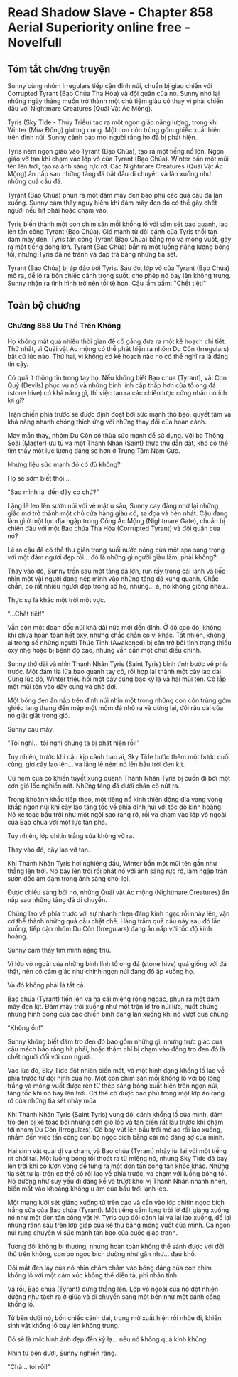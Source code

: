 # Read Shadow Slave - Chapter 858 Aerial Superiority online free - Novelfull

## Tóm tắt chương truyện

Sunny cùng nhóm Irregulars tiếp cận đỉnh núi, chuẩn bị giao chiến với Corrupted Tyrant (Bạo Chúa Tha Hóa) và đội quân của nó. Sunny nhớ lại những ngày tháng muốn trở thành một chủ tiệm giàu có thay vì phải chiến đấu với Nightmare Creatures (Quái Vật Ác Mộng).

Tyris (Sky Tide - Thủy Triều) tạo ra một ngọn giáo năng lượng, trong khi Winter (Mùa Đông) giương cung. Một con côn trùng gớm ghiếc xuất hiện trên đỉnh núi. Sunny cảnh báo mọi người rằng họ đã bị phát hiện.

Tyris ném ngọn giáo vào Tyrant (Bạo Chúa), tạo ra một tiếng nổ lớn. Ngọn giáo vỡ tan khi chạm vào lớp vỏ của Tyrant (Bạo Chúa). Winter bắn một mũi tên lên trời, tạo ra ánh sáng rực rỡ. Các Nightmare Creatures (Quái Vật Ác Mộng) ẩn nấp sau những tảng đá bắt đầu di chuyển và lăn xuống như những quả cầu đá.

Tyrant (Bạo Chúa) phun ra một đám mây đen bao phủ các quả cầu đá lăn xuống. Sunny cảm thấy nguy hiểm khi đám mây đen đó có thể gây chết người nếu hít phải hoặc chạm vào.

Tyris biến thành một con chim săn mồi khổng lồ với sấm sét bao quanh, lao lên tấn công Tyrant (Bạo Chúa). Gió mạnh từ đôi cánh của Tyris thổi tan đám mây đen. Tyris tấn công Tyrant (Bạo Chúa) bằng mỏ và móng vuốt, gây ra một tiếng động lớn. Tyrant (Bạo Chúa) bắn ra một luồng năng lượng bóng tối, nhưng Tyris đã né tránh và đáp trả bằng những tia sét.

Tyrant (Bạo Chúa) bị áp đảo bởi Tyris. Sau đó, lớp vỏ của Tyrant (Bạo Chúa) mở ra, để lộ ra bốn chiếc cánh trong suốt, cho phép nó bay lên không trung. Sunny nhận ra tình hình trở nên tồi tệ hơn. Cậu lẩm bẩm: "Chết tiệt!"

## Toàn bộ chương

### Chương 858 Ưu Thế Trên Không

Họ không mất quá nhiều thời gian để cố gắng đưa ra một kế hoạch chi tiết. Thứ nhất, vì Quái vật Ác mộng có thể phát hiện ra nhóm Du Côn (Irregulars) bất cứ lúc nào. Thứ hai, vì không có kế hoạch nào họ có thể nghĩ ra là đáng tin cậy.

Có quá ít thông tin trong tay họ. Nếu không biết Bạo chúa (Tyrant), vài Con Quỷ (Devils) phục vụ nó và những binh lính cấp thấp hơn của tổ ong đá (stone hive) có khả năng gì, thì việc tạo ra các chiến lược cứng nhắc có ích lợi gì?

Trận chiến phía trước sẽ được định đoạt bởi sức mạnh thô bạo, quyết tâm và khả năng nhanh chóng thích ứng với những thay đổi của hoàn cảnh.

May mắn thay, nhóm Du Côn có thừa sức mạnh để sử dụng. Với ba Thống Soái (Master) ưu tú và một Thánh Nhân (Saint) thực thụ dẫn dắt, khó có thể tìm thấy một lực lượng đáng sợ hơn ở Trung Tâm Nam Cực.

Nhưng liệu sức mạnh đó có đủ không?

Họ sẽ sớm biết thôi...

"Sao mình lại đến đây cơ chứ?"

Lặng lẽ leo lên sườn núi với vẻ mặt u sầu, Sunny cay đắng nhớ lại những giấc mơ trở thành một chủ cửa hàng giàu có, sa đọa và hèn nhát. Cậu đang làm gì ở một lục địa ngập trong Cổng Ác Mộng (Nightmare Gate), chuẩn bị chiến đấu với một Bạo chúa Tha Hóa (Corrupted Tyrant) và đội quân của nó?

Lẽ ra cậu đã có thể thư giãn trong suối nước nóng của một spa sang trọng với một đám người đẹp rồi... đó là những gì người giàu làm, phải không?

Thay vào đó, Sunny trốn sau một tảng đá lớn, run rẩy trong cái lạnh và liếc nhìn một vài người đang nép mình vào những tảng đá xung quanh. Chắc chắn, có rất nhiều người đẹp trong số họ, nhưng... à, nó không giống nhau...

Thực sự là khác một trời một vực.

"...Chết tiệt!"

Vẫn còn một đoạn dốc núi khá dài nữa mới đến đỉnh. Ở độ cao đó, không khí chưa hoàn toàn hết oxy, nhưng chắc chắn có vị khác. Tất nhiên, không ai trong số những người Thức Tỉnh (Awakened) bị cản trở bởi tình trạng thiếu oxy nhẹ hoặc bị bệnh độ cao, nhưng vẫn cần một chút điều chỉnh.

Sunny thở dài và nhìn Thánh Nhân Tyris (Saint Tyris) bình tĩnh bước về phía trước. Một đám tia lửa bao quanh tay cô, rồi hợp lại thành một cây lao dài. Cùng lúc đó, Winter triệu hồi một cây cung bạc kỳ lạ và hai mũi tên. Cô lắp một mũi tên vào dây cung và chờ đợi.

Một bóng đen ẩn nấp trên đỉnh núi nhìn một trong những con côn trùng gớm ghiếc lang thang đến mép một mỏm đá nhô ra và dừng lại, đôi râu dài của nó giật giật trong gió.

Sunny cau mày.

"Tôi nghĩ... tôi nghĩ chúng ta bị phát hiện rồi!"

Tuy nhiên, trước khi cậu kịp cảnh báo ai, Sky Tide bước thêm một bước cuối cùng, giơ cây lao lên... và lặng lẽ ném nó lên bầu trời đen kịt.

Cú ném của cô khiến tuyết xung quanh Thánh Nhân Tyris bị cuốn đi bởi một cơn gió lốc nghiền nát. Những tảng đá dưới chân cô nứt ra.

Trong khoảnh khắc tiếp theo, một tiếng nổ kinh thiên động địa vang vọng khắp ngọn núi khi cây lao tăng tốc về phía đỉnh núi với tốc độ kinh hoàng. Nó xé toạc bầu trời như một ngôi sao rạng rỡ, rồi va chạm vào lớp vỏ ngoài của Bạo chúa với một lực tàn phá.

Tuy nhiên, lớp chitin trắng sữa không vỡ ra.

Thay vào đó, cây lao vỡ tan.

Khi Thánh Nhân Tyris hơi nghiêng đầu, Winter bắn một mũi tên gần như thẳng lên trời. Nó bay lên trời rồi phát nổ với ánh sáng rực rỡ, làm ngập tràn sườn dốc ảm đạm trong ánh sáng chói lọi.

Được chiếu sáng bởi nó, những Quái vật Ác mộng (Nightmare Creatures) ẩn nấp sau những tảng đá di chuyển.

Chúng lao về phía trước với sự nhanh nhẹn đáng kinh ngạc rồi nhảy lên, vặn cơ thể thành những quả cầu chặt chẽ. Hàng trăm quả cầu này sau đó lăn xuống, tiếp cận nhóm Du Côn (Irregulars) đang ẩn nấp với tốc độ kinh hoàng.

Sunny cảm thấy tim mình nặng trĩu.

Vì lớp vỏ ngoài của những binh lính tổ ong đá (stone hive) quá giống với đá thật, nên có cảm giác như chính ngọn núi đang đổ ập xuống họ.

Và đó không phải là tất cả.

Bạo chúa (Tyrant) tiến lên và há cái miệng rộng ngoác, phun ra một đám mây đen kịt. Đám mây trôi xuống như một trận lở tro núi lửa, nuốt chửng những hình bóng của các chiến binh đang lăn xuống khi nó vượt qua chúng.

"Không ổn!"

Sunny không biết đám tro đen đó bao gồm những gì, nhưng trực giác của cậu mách bảo rằng hít phải, hoặc thậm chí bị chạm vào đống tro đen đó là chết người đối với con người.

Vào lúc đó, Sky Tide đột nhiên biến mất, và một hình dạng khổng lồ lao về phía trước từ đội hình của họ. Một con chim săn mồi khổng lồ với bộ lông trắng và móng vuốt được rèn từ thép sáng bóng xuất hiện trên ngọn núi, tăng tốc khi nó bay lên trời. Cơ thể cô được bao phủ trong một lớp áo rạng rỡ của những tia sét nhảy múa.

Khi Thánh Nhân Tyris (Saint Tyris) vung đôi cánh khổng lồ của mình, đám tro đen bị xé toạc bởi những cơn gió lốc và tan biến rất lâu trước khi chạm tới nhóm Du Côn (Irregulars). Cô bay vút lên bầu trời mờ ảo rồi lao xuống, nhắm đến việc tấn công con bọ ngọc bích bằng cái mỏ đáng sợ của mình.

Hai sinh vật quái dị va chạm, và Bạo chúa (Tyrant) nhảy lùi lại với một tiếng rít chói tai. Một luồng bóng tối thoát ra từ miệng nó, nhưng Sky Tide đã bay lên trời khi cô lượn vòng để tung ra một đòn tấn công tàn khốc khác. Những tia sét tụ lại trên cơ thể cô rồi lao về phía trước, va chạm với luồng bóng tối. Nó dường như suy yếu đi đáng kể và trượt khỏi vị Thánh Nhân nhanh nhẹn, biến mất vào khoảng không u ám của bầu trời lạnh lẽo.

Một mạng lưới sét giáng xuống từ trên cao và cắn vào lớp chitin ngọc bích trắng sữa của Bạo chúa (Tyrant). Một tiếng sấm long trời lở đất giáng xuống nó như một đòn tấn công vật lý. Tyris cụp đôi cánh lại và lại lao xuống, để lại những rãnh sâu trên lớp giáp của kẻ thù bằng móng vuốt của mình. Cả ngọn núi rung chuyển vì sức mạnh tàn bạo của cuộc giao tranh.

Tương đối không bị thương, nhưng hoàn toàn không thể sánh được với đối thủ trên không, con bọ ngọc bích dường như gần như... đau khổ.

Đôi mắt đen láy của nó nhìn chằm chằm vào bóng dáng của con chim khổng lồ với một cảm xúc không thể diễn tả, phi nhân tính.

Và rồi, Bạo chúa (Tyrant) đứng thẳng lên. Lớp vỏ ngoài của nó đột nhiên dường như tách ra ở giữa và di chuyển sang một bên như một cánh cổng khổng lồ.

Từ bên dưới nó, bốn chiếc cánh dài, trong mờ xuất hiện rồi nhòe đi, khiến sinh vật khổng lồ bay lên không trung.

Đó sẽ là một hình ảnh đẹp đến kỳ lạ... nếu nó không quá kinh khủng.

Nhìn từ bên dưới, Sunny nghiến răng.

"Chà... toi rồi!"